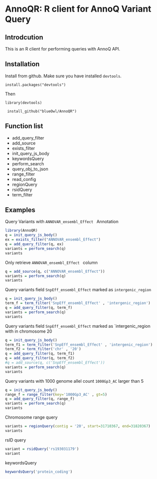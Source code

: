 # AnnoQR: R client for AnnoQ Variant Query

## Introdcution

This is an R client for performing queries with AnnoQ API.

## Installation

Install from github.
Make sure you have installed `devtools`. 

`install.packages("devtools")`

Then 

`library(devtools)`

` install_github("blueOwl/AnnoQR")`

## Function list

* add\_query\_filter
* add\_source
* exists\_filter
* init\_query\_js\_body
* keywordsQuery
* perform\_search
* query\_obj\_to\_json
* range\_filter
* read\_config
* regionQuery
* rsidQuery
* term\_filter

## Examples

Query Variants with `ANNOVAR_ensembl_Effect ` Annotation

```R
library(AnnoQR)
q = init_query_js_body()
ex = exists_filter("ANNOVAR_ensembl_Effect")
q = add_query_filter(q, ex)
variants = perform_search(q)
variants
```




Only retrieve `ANNOVAR_ensembl_Effect ` column

```R
q = add_source(q, c("ANNOVAR_ensembl_Effect"))
variants = perform_search(q)
variants
```



Query variants field `SnpEff_ensembl_Effect` marked as `intergenic_region`

```R
q = init_query_js_body()
term_f = term_filter('SnpEff_ensembl_Effect' , 'intergenic_region')
q = add_query_filter(q, term_f)
variants = perform_search(q)
variants
```


Query variants field `SnpEff_ensembl_Effect` marked as `intergenic_region with in chromosome 20

```R
q = init_query_js_body()
term_f1 = term_filter('SnpEff_ensembl_Effect' , 'intergenic_region')
term_f2 = term_filter('chr' , '20')
q = add_query_filter(q, term_f1)
q = add_query_filter(q, term_f2)
#q = add_source(q, c('SnpEff_ensembl_Effect'))
variants = perform_search(q)
variants
```

Query variants with 1000 genome allel count `1000Gp3_AC` larger than 5

```R
q = init_query_js_body()
range_f = range_filter(key='1000Gp3_AC' , gt=5)
q = add_query_filter(q, range_f)
variants = perform_search(q)
variants
```

Chromosome range query

```R
variants = regionQuery(contig = '20', start=31710367, end=31820367)
variants
```

rsID query

```R
variant = rsidQuery('rs193031179')
variant
```

keywordsQuery

```R
keywordsQuery('protein_coding')
```
